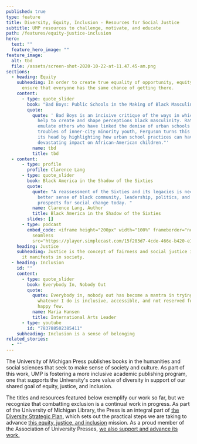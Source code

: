 ```yaml
---
published: true
type: feature
title: Diversity, Equity, Inclusion - Resources for Social Justice
subtitle: UMP resources to challenge, motivate, and educate
path: /features/equity-justice-inclusion
hero:
  text: ""
  feature_hero_image: ""
feature_image:
  alt: tbd
  file: /assets/screen-shot-2020-10-22-at-11.47.45-am.png
sections:
  - heading: Equity
    subheading: In order to create true equality of opportunity, equity is needed to
      ensure that everyone has the same chance of getting there.
    content:
      - type: quote_slider
        book: "Bad Boys: Public Schools in the Making of Black Masculinity"
        quote:
          quote: ' Bad Boys is an incisive critique of the ways in which public schools
            help to create and shape perceptions black masculinity. Rather than
            emulate others who have linked the demise of urban schools to the
            troubles of inner-city minority youth, Ferguson turns this issue on
            its head by highlighting how urban school practices can have a
            devastating impact on African-American children."'
          name: tbd
          title: tbd
  - content:
      - type: profile
        profile: Clarence Lang
      - type: quote_slider
        book: Black America in the Shadow of the Sixties
        quote:
          quote: "A reassessment of the Sixties and its legacies is necessary to make
            better sense of black community, leadership, politics, and the
            prospects for social change today. "
          name: Clarence Lang, Author
          title: Black America in the Shadow of the Sixties
        slides: []
      - type: podcast
        embed_code: <iframe height="200px" width="100%" frameborder="no" scrolling="no"
          seamless
          src="https://player.simplecast.com/15f203d7-4cde-466e-b420-e1aef1463cf4?dark=false"></iframe>
    heading: Justice
    subheading: Justice is the concept of fairness and social justice is fairness as
      it manifests in society.
  - heading: Inclusion
    id: ""
    content:
      - type: quote_slider
        book: Everybody In, Nobody Out
        quote:
          quote: Everybody in, nobody out has become a mantra in trying to ensure that
            whatever I do is inclusive, accessible, and not reserved for the
            happy few.
          name: Maria Hansen
          title: International Arts Leader
      - type: youtube
        id: "783788502385411"
    subheading: Inclusion is a sense of belonging
related_stories:
  - ""
---
```

The University of Michigan Press publishes books in the humanities and social sciences that seek to make sense of society and culture. As part of this work, UMP is fostering a more inclusive academic publishing program, one that supports the University's core value of diversity in support of our shared goal of equity, justice, and inclusion.

The titles and resources featured below exemplify our work so far, but we recognize that combatting exclusion is a continual work in progress.  As part of the University of Michigan Library, the Press is an integral part of [the Diversity Strategic Plan](https://lib.umich.edu/about-us/about-library/diversity-equity-inclusion-and-accessibility/diversity-strategic-plan), which sets out the practical steps we are taking to advance [this equity, justice, and inclusion](https://www.press.umich.edu/about#equity) mission. As a proud member of the Association of University Presses, [we also support and advance its work.](https://aupresses.org/about-aupresses/committees-task-forces/equity-justice-inclusion-committee/)